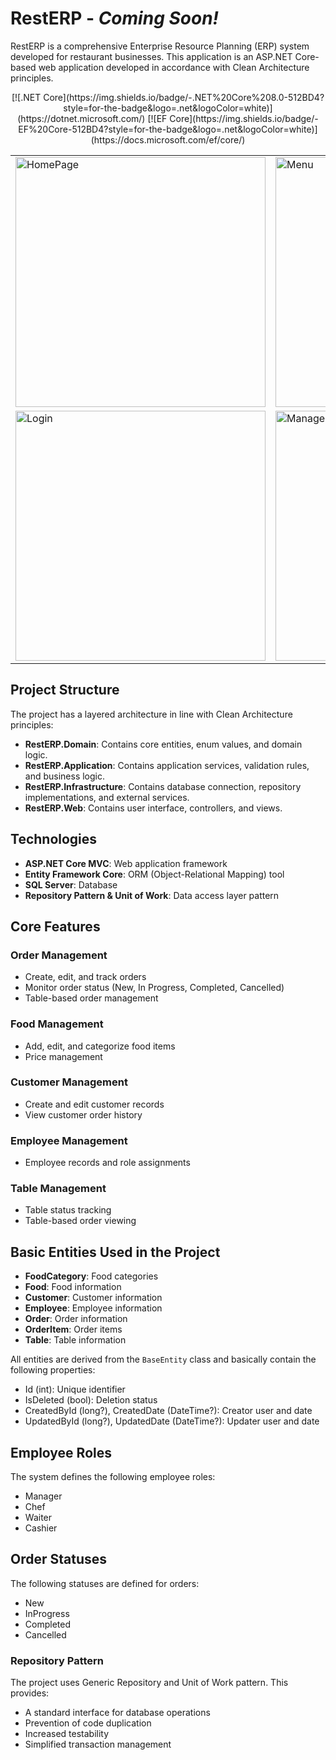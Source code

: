 # RestERP - *Coming Soon!*

RestERP is a comprehensive Enterprise Resource Planning (ERP) system developed for restaurant businesses. This application is an ASP.NET Core-based web application developed in accordance with Clean Architecture principles.

<div align="center">
[![.NET Core](https://img.shields.io/badge/-.NET%20Core%208.0-512BD4?style=for-the-badge&logo=.net&logoColor=white)](https://dotnet.microsoft.com/)
[![EF Core](https://img.shields.io/badge/-EF%20Core-512BD4?style=for-the-badge&logo=.net&logoColor=white)](https://docs.microsoft.com/ef/core/)
</div>

<div align="center">
   <div align="center">
    <table>
        <tr>
            <td>
                <img src="https://github.com/user-attachments/assets/442c3b80-6ec3-4361-a92b-eeba9d05cfa1" alt="HomePage" width="400"/>
            </td>
            <td>
                <img src="https://github.com/user-attachments/assets/fb6a0911-d1f6-4ab6-bda0-20864dcb230f" alt="Menu" width="400"/>
            </td>
        </tr>
        <tr>
            <td>
                <img src=https://github.com/user-attachments/assets/6430fa8b-d8a6-4750-97af-45b6d45a37db" alt="Login" width="400"/>
            </td>
            <td>
                <img src="https://github.com/user-attachments/assets/bfa94f86-088c-44a1-aa07-d21fd3fa05e1" alt="Management" width="400"/>
            </td>
        </tr>
    </table>
</div>
</div>


## Project Structure

The project has a layered architecture in line with Clean Architecture principles:

- **RestERP.Domain**: Contains core entities, enum values, and domain logic.
- **RestERP.Application**: Contains application services, validation rules, and business logic.
- **RestERP.Infrastructure**: Contains database connection, repository implementations, and external services.
- **RestERP.Web**: Contains user interface, controllers, and views.

## Technologies

- **ASP.NET Core MVC**: Web application framework
- **Entity Framework Core**: ORM (Object-Relational Mapping) tool
- **SQL Server**: Database
- **Repository Pattern & Unit of Work**: Data access layer pattern

## Core Features

### Order Management
- Create, edit, and track orders
- Monitor order status (New, In Progress, Completed, Cancelled)
- Table-based order management

### Food Management
- Add, edit, and categorize food items
- Price management

### Customer Management
- Create and edit customer records
- View customer order history

### Employee Management
- Employee records and role assignments

### Table Management
- Table status tracking
- Table-based order viewing

## Basic Entities Used in the Project

- **FoodCategory**: Food categories
- **Food**: Food information
- **Customer**: Customer information
- **Employee**: Employee information
- **Order**: Order information
- **OrderItem**: Order items
- **Table**: Table information

All entities are derived from the `BaseEntity` class and basically contain the following properties:
- Id (int): Unique identifier
- IsDeleted (bool): Deletion status
- CreatedById (long?), CreatedDate (DateTime?): Creator user and date
- UpdatedById (long?), UpdatedDate (DateTime?): Updater user and date

## Employee Roles
The system defines the following employee roles:
- Manager
- Chef
- Waiter
- Cashier

## Order Statuses
The following statuses are defined for orders:
- New
- InProgress
- Completed
- Cancelled

### Repository Pattern
The project uses Generic Repository and Unit of Work pattern. This provides:
- A standard interface for database operations
- Prevention of code duplication
- Increased testability
- Simplified transaction management
